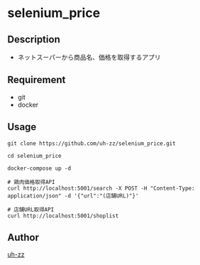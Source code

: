 selenium_price
====

## Description
- ネットスーパーから商品名、価格を取得するアプリ

## Requirement
- git
- docker

## Usage

```
git clone https://github.com/uh-zz/selenium_price.git

cd selenium_price

docker-compose up -d

# 鶏肉価格取得API
curl http://localhost:5001/search -X POST -H "Content-Type: application/json" -d '{"url":"(店舗URL)"}'

# 店舗URL取得API
curl http://localhost:5001/shoplist

```

## Author

[uh-zz](https://github.com/uh-zz)
